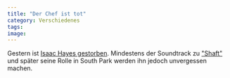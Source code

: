 ```yaml
---
title: "Der Chef ist tot"
category: Verschiedenes
tags: 
image: 
---
```


Gestern ist [Isaac Hayes gestorben](http://www.metafilter.com/74022/Who-is-the-Man-Dead-at-65). Mindestens der Soundtrack zu ["Shaft"](http://en.wikipedia.org/wiki/Theme_from_Shaft) und später seine Rolle in South Park werden ihn jedoch unvergessen machen.